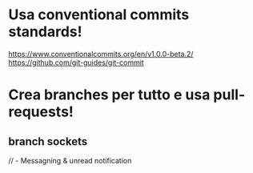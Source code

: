 # Usa conventional commits standards!
https://www.conventionalcommits.org/en/v1.0.0-beta.2/ https://github.com/git-guides/git-commit

# Crea branches per tutto e usa pull-requests!

## branch sockets
// - Messagning & unread notification